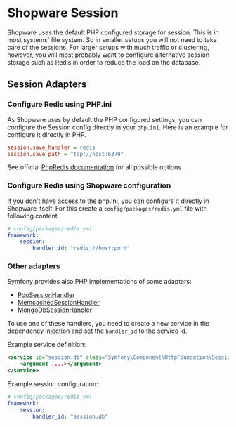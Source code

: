# Shopware Session

Shopware uses the default PHP configured storage for session. This is in most systems' file system. So in smaller setups you will not need to take care of the sessions. 
For larger setups with much traffic or clustering, however, you will most probably want to configure alternative session storage such as Redis in order to reduce the load on the database.

## Session Adapters

### Configure Redis using PHP.ini

As Shopware uses by default the PHP configured settings, you can configure the Session config directly in your `php.ini`. Here is an example for configure it directly in PHP.

```ini
session.save_handler = redis
session.save_path = "tcp://host:6379"
```

See official [PhpRedis documentation](https://github.com/phpredis/phpredis#php-session-handler) for all possible options

### Configure Redis using Shopware configuration

If you don't have access to the php.ini, you can configure it directly in Shopware itself. For this create a `config/packages/redis.yml` file with following content

```yaml
# config/packages/redis.yml
framework:
    session:
        handler_id: "redis://host:port"
```

### Other adapters

Symfony provides also PHP implementations of some adapters:

- [PdoSessionHandler](https://github.com/symfony/symfony/blob/6.0/src/Symfony/Component/HttpFoundation/Session/Storage/Handler/PdoSessionHandler.php)
- [MemcachedSessionHandler](https://github.com/symfony/symfony/blob/6.0/src/Symfony/Component/HttpFoundation/Session/Storage/Handler/MemcachedSessionHandler.php)
- [MongoDbSessionHandler](https://github.com/symfony/symfony/blob/6.0/src/Symfony/Component/HttpFoundation/Session/Storage/Handler/MongoDbSessionHandler.php)

To use one of these handlers, you need to create a new service in the dependency injection and set the `handler_id` to the service id.

Example service definition:

```xml
<service id="session.db" class="Symfony\Component\HttpFoundation\Session\Storage\Handler\PdoSessionHandler">
    <argument ....></argument>
</service>
```

Example session configuration:

```yaml
# config/packages/redis.yml
framework:
    session:
        handler_id: "session.db"
```